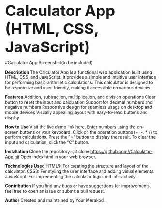 <span style="font-size: 50px;"><strong>Calculator App (HTML, CSS, JavaScript)</strong></span>

#Calculator App Screenshot(to be included)


__Description__
The Calculator App is a functional web application built using HTML, CSS, and JavaScript. It provides a simple and intuitive user interface for performing basic arithmetic calculations. This calculator is designed to be responsive and user-friendly, making it accessible on various devices.

**Features**
Addition, subtraction, multiplication, and division operations
Clear button to reset the input and calculation
Support for decimal numbers and negative numbers
Responsive design for seamless usage on desktop and mobile devices
Visually appealing layout with easy-to-read buttons and display

**How to Use**
Visit the live demo link here.
Enter numbers using the on-screen buttons or your keyboard.
Click on the operation buttons (+, -, *, /) to perform calculations.
Press the "=" button to display the result.
To clear the input and calculation, click the "C" button.

__Installation__
Clone the repository: git clone https://github.com//Calculator-App.git
Open index.html in your web browser.

__Technologies Used__
HTML5: For creating the structure and layout of the calculator.
CSS3: For styling the user interface and adding visual elements.
JavaScript: For implementing the calculator logic and interactivity.

__Contribution__
If you find any bugs or have suggestions for improvements, feel free to open an issue or submit a pull request.


__Author__
Created and maintained by Your Merakool.
